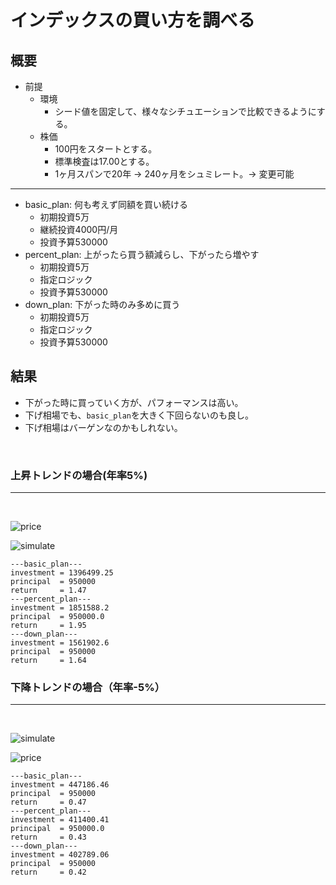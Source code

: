 # インデックスの買い方を調べる


## 概要

- 前提
  - 環境
    - シード値を固定して、様々なシチュエーションで比較できるようにする。
  - 株価
    - 100円をスタートとする。
    - 標準検査は17.00とする。
    - 1ヶ月スパンで20年 → 240ヶ月をシュミレート。-> 変更可能
-------------------------------------------------------------------
  - basic_plan: 何も考えず同額を買い続ける
    - 初期投資5万
    - 継続投資4000円/月
    - 投資予算530000
  - percent_plan: 上がったら買う額減らし、下がったら増やす
    - 初期投資5万
    - 指定ロジック
    - 投資予算530000
  - down_plan: 下がった時のみ多めに買う
    - 初期投資5万
    - 指定ロジック
    - 投資予算530000

## 結果

- 下がった時に買っていく方が、パフォーマンスは高い。
- 下げ相場でも、`basic_plan`を大きく下回らないのも良し。
- 下げ相場はバーゲンなのかもしれない。

<br>

### 上昇トレンドの場合(年率5%)
---
<br>

![price](https://user-images.githubusercontent.com/88179125/187428216-68315467-efb5-4028-9b68-575c058c6cc5.png)


![simulate](https://user-images.githubusercontent.com/88179125/187428348-0f7c8791-2e84-4ac6-b29a-cb3592ee9092.png)

```
---basic_plan---
investment = 1396499.25
principal  = 950000
return     = 1.47
---percent_plan---
investment = 1851588.2
principal  = 950000.0
return     = 1.95
---down_plan---
investment = 1561902.6
principal  = 950000
return     = 1.64
```

### 下降トレンドの場合（年率-5%）
---
<br>

![simulate](https://user-images.githubusercontent.com/88179125/187429327-224515b2-0f4e-4ca2-b128-0bfbc16e83be.png)

![price](https://user-images.githubusercontent.com/88179125/187429347-8c9296aa-322b-4bf2-b6b4-384127ddec92.png)

```
---basic_plan---
investment = 447186.46
principal  = 950000
return     = 0.47
---percent_plan---
investment = 411400.41
principal  = 950000.0
return     = 0.43
---down_plan---
investment = 402789.06
principal  = 950000
return     = 0.42
```

